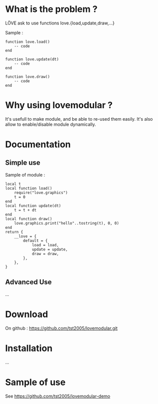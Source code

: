 
# What is the problem ?

LÖVE ask to use functions love.{load,update,draw,...}

Sample :
```
function love.load()
	-- code
end

function love.update(dt)
	-- code
end

function love.draw()
	-- code
end
```

# Why using lovemodular ?

It's usefull to make module, and be able to re-used them easily.
It's also allow to enable/disable module dynamically.


# Documentation

## Simple use

Sample of module :
```
local t
local function load()
	require("love.graphics")
	t = 0
end
local function update(dt)
	t = t + dt
end
local function draw()
	love.graphics.print("hello"..tostring(t), 0, 0)
end
return {
	__love = {
		default = {
			load = load,
			update = update,
			draw = draw,
		},
	},
}
```

## Advanced Use

...


# Download

On github : https://github.com/tst2005/lovemodular.git

# Installation

...

# Sample of use

See https://github.com/tst2005/lovemodular-demo

